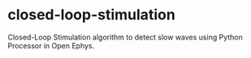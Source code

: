 # closed-loop-stimulation
Closed-Loop Stimulation algorithm to detect slow waves using Python Processor in Open Ephys.
